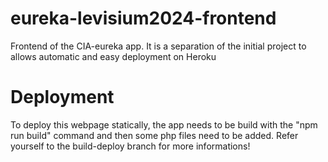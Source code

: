 # eureka-levisium2024-frontend
Frontend of the CIA-eureka app. It is a separation of the initial project to allows automatic and easy deployment on Heroku

# Deployment
To deploy this webpage statically, the app needs to be build with the "npm run build" command and then some php files need to be added. Refer yourself to the build-deploy branch for more informations!
